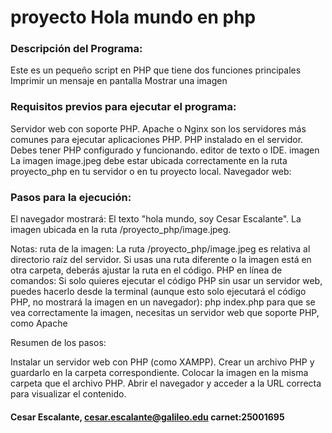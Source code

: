# proyecto Hola mundo en php

### Descripción del Programa:
  Este es un pequeño script en PHP que tiene dos funciones principales Imprimir un mensaje en pantalla Mostrar una imagen
  
### Requisitos previos para ejecutar el programa:
  Servidor web con soporte PHP.
  Apache o Nginx son los servidores más comunes para ejecutar aplicaciones PHP.
  PHP instalado en el servidor. Debes tener PHP configurado y funcionando.
  editor de texto o IDE.
  imagen La imagen image.jpeg debe estar ubicada correctamente en la ruta proyecto_php en tu servidor o en tu proyecto local.
  Navegador web:
  
### Pasos para la ejecución:

El navegador mostrará: El texto "hola mundo, soy Cesar Escalante".
La imagen ubicada en la ruta /proyecto_php/image.jpeg.

Notas:
ruta de la imagen: La ruta /proyecto_php/image.jpeg es relativa al directorio raíz del servidor. Si usas una ruta diferente o la imagen está en otra carpeta, deberás ajustar la ruta en el código.
PHP en línea de comandos: Si solo quieres ejecutar el código PHP sin usar un servidor web, puedes hacerlo desde la terminal (aunque esto solo ejecutará el código PHP, no mostrará la imagen en un navegador):
php index.php  para que se vea correctamente la imagen, necesitas un servidor web que soporte PHP, como Apache

Resumen de los pasos:

  Instalar un servidor web con PHP (como XAMPP).
  Crear un archivo PHP y guardarlo en la carpeta correspondiente.
  Colocar la imagen en la misma carpeta que el archivo PHP.
  Abrir el navegador y acceder a la URL correcta para visualizar el contenido.

#### Cesar Escalante, cesar.escalante@galileo.edu   carnet:25001695
